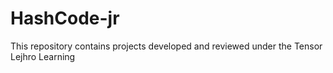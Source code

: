 # HashCode-jr
This repository contains projects developed and reviewed under the Tensor Lejhro Learning
